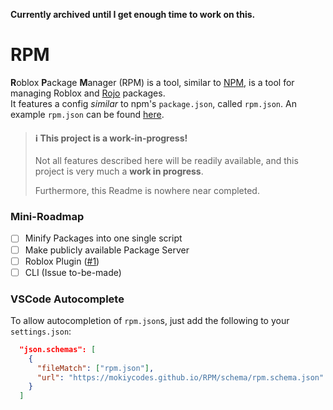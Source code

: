 **Currently archived until I get enough time to work on this.**

# RPM

**R**oblox **P**ackage **M**anager (RPM) is a tool, similar to [NPM](https://npmjs.com/?utm_source=roblox-package-manager), is a tool for managing Roblox and [Rojo](https://rojo.space/?utm_source=roblox-package-manager) packages.<br/>
It features a config _similar_ to npm's `package.json`, called `rpm.json`. An example `rpm.json` can be found [here](/rpm.json).<br/>

> #### ℹ️ This project is a work-in-progress!
>
> Not all features described here will be readily available, and this project is very much a **work in progress**.
>
> Furthermore, this Readme is nowhere near completed.

### Mini-Roadmap

- [ ] Minify Packages into one single script
- [ ] Make publicly available Package Server
- [ ] Roblox Plugin ([#1](https://github.com/MokiyCodes/RPM/issues/1))
- [ ] CLI (Issue to-be-made)

### VSCode Autocomplete

To allow autocompletion of `rpm.json`s, just add the following to your `settings.json`:

```json
  "json.schemas": [
    {
      "fileMatch": ["rpm.json"],
      "url": "https://mokiycodes.github.io/RPM/schema/rpm.schema.json"
    }
  ]
```
